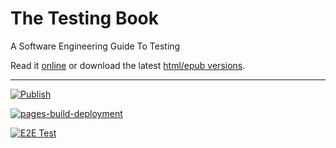 # The Testing Book

A Software Engineering Guide To Testing

Read it [online](https://testingrequired.github.io/the-testing-book/) or download the latest [html/epub versions](https://github.com/testingrequired/the-testing-book/actions/workflows/publish.yml#partial-actions-workflow-runs).

---

[![Publish](https://github.com/testingrequired/the-testing-book/actions/workflows/publish.yml/badge.svg)](https://github.com/testingrequired/the-testing-book/actions/workflows/publish.yml)

[![pages-build-deployment](https://github.com/testingrequired/the-testing-book/actions/workflows/pages/pages-build-deployment/badge.svg)](https://github.com/testingrequired/the-testing-book/actions/workflows/pages/pages-build-deployment)

[![E2E Test](https://github.com/testingrequired/the-testing-book/actions/workflows/e2e.yml/badge.svg)](https://github.com/testingrequired/the-testing-book/actions/workflows/e2e.yml)
